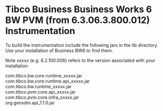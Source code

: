 # Tibco Business Business Works 6 BW PVM (from 6.3.06.3.800.012) Instrumentation

To build the instrumentation include the following jars in the lib directory.  Use your installation of Business BW6 to find them. 
  
Note xxxxx (e.g. 6.2.100.006) refers to the version associated with your installation
  
com.tibco.bw.core.runtime_xxxxx.jar    
com.tibco.bw.core.runtime.api_xxxxx.jar   
com.tibco.bw.runtime_xxxxx.jar   
com.tibco.pvm.core.api_xxxxx.jar   
com.tibco.pvm.core.infra_xxxxx.jar   
org.genxdm.api_1.1.0.jar     
